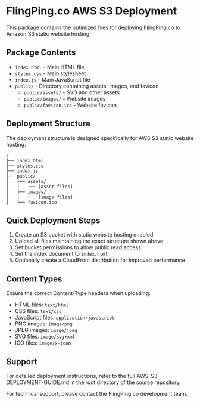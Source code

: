 # FlingPing.co AWS S3 Deployment

This package contains the optimized files for deploying FlingPing.co to Amazon S3 static website hosting.

## Package Contents

- `index.html` - Main HTML file
- `styles.css` - Main stylesheet
- `index.js` - Main JavaScript file
- `public/` - Directory containing assets, images, and favicon
  - `public/assets/` - SVG and other assets
  - `public/images/` - Website images
  - `public/favicon.ico` - Website favicon

## Deployment Structure

The deployment structure is designed specifically for AWS S3 static website hosting:

```
/
├── index.html
├── styles.css
├── index.js
├── public/
│   ├── assets/
│   │   └── [asset files]
│   ├── images/
│   │   └── [image files]
│   └── favicon.ico
```

## Quick Deployment Steps

1. Create an S3 bucket with static website hosting enabled
2. Upload all files maintaining the exact structure shown above
3. Set bucket permissions to allow public read access
4. Set the index document to `index.html`
5. Optionally create a CloudFront distribution for improved performance

## Content Types

Ensure the correct Content-Type headers when uploading:

- HTML files: `text/html`
- CSS files: `text/css`
- JavaScript files: `application/javascript`
- PNG images: `image/png`
- JPEG images: `image/jpeg`
- SVG files: `image/svg+xml`
- ICO files: `image/x-icon`

## Support

For detailed deployment instructions, refer to the full AWS-S3-DEPLOYMENT-GUIDE.md in the root directory of the source repository.

For technical support, please contact the FlingPing.co development team.